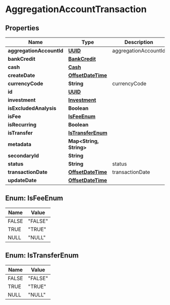 
# AggregationAccountTransaction

## Properties
Name | Type | Description | Notes
------------ | ------------- | ------------- | -------------
**aggregationAccountId** | [**UUID**](UUID.md) | aggregationAccountId |  [optional]
**bankCredit** | [**BankCredit**](BankCredit.md) |  |  [optional]
**cash** | [**Cash**](Cash.md) |  |  [optional]
**createDate** | [**OffsetDateTime**](OffsetDateTime.md) |  |  [optional]
**currencyCode** | **String** | currencyCode | 
**id** | [**UUID**](UUID.md) |  |  [optional]
**investment** | [**Investment**](Investment.md) |  |  [optional]
**isExcludedAnalysis** | **Boolean** |  |  [optional]
**isFee** | [**IsFeeEnum**](#IsFeeEnum) |  |  [optional]
**isRecurring** | **Boolean** |  |  [optional]
**isTransfer** | [**IsTransferEnum**](#IsTransferEnum) |  |  [optional]
**metadata** | **Map&lt;String, String&gt;** |  |  [optional]
**secondaryId** | **String** |  |  [optional]
**status** | **String** | status |  [optional]
**transactionDate** | [**OffsetDateTime**](OffsetDateTime.md) | transactionDate | 
**updateDate** | [**OffsetDateTime**](OffsetDateTime.md) |  |  [optional]


<a name="IsFeeEnum"></a>
## Enum: IsFeeEnum
Name | Value
---- | -----
FALSE | &quot;FALSE&quot;
TRUE | &quot;TRUE&quot;
NULL | &quot;NULL&quot;


<a name="IsTransferEnum"></a>
## Enum: IsTransferEnum
Name | Value
---- | -----
FALSE | &quot;FALSE&quot;
TRUE | &quot;TRUE&quot;
NULL | &quot;NULL&quot;



